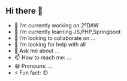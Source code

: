 ## Hi there 👋

- 🔭 I’m currently working on 2ºDAW
- 🌱 I’m currently learning JS,PHP,Springboot
- 👯 I’m looking to collaborate on ...
- 🤔 I’m looking for help with all
- 💬 Ask me about ...
- 📫 How to reach me: ...
- 😄 Pronouns: ...
- ⚡ Fun fact: :D

